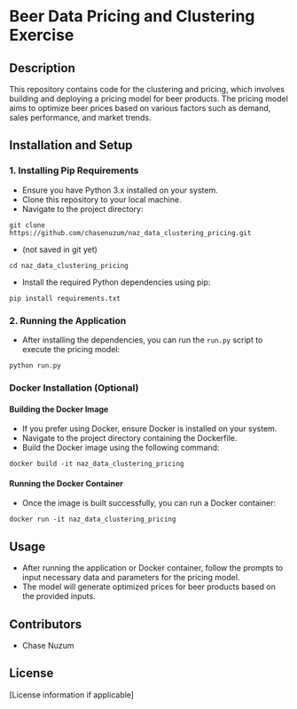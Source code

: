 # Beer Data Pricing and Clustering Exercise

## Description
This repository contains code for the clustering and pricing, which involves building and deploying a pricing model for beer products. The pricing model aims to optimize beer prices based on various factors such as demand, sales performance, and market trends.

## Installation and Setup

### 1. Installing Pip Requirements
- Ensure you have Python 3.x installed on your system.
- Clone this repository to your local machine.
- Navigate to the project directory:

`git clone https://github.com/chasenuzum/naz_data_clustering_pricing.git`
- (not saved in git yet)

`cd naz_data_clustering_pricing`


- Install the required Python dependencies using pip:

`pip install requirements.txt`

### 2. Running the Application
- After installing the dependencies, you can run the `run.py` script to execute the pricing model:

`python run.py`


### Docker Installation (Optional)

#### Building the Docker Image
- If you prefer using Docker, ensure Docker is installed on your system.
- Navigate to the project directory containing the Dockerfile.
- Build the Docker image using the following command:

`docker build -it naz_data_clustering_pricing`


#### Running the Docker Container
- Once the image is built successfully, you can run a Docker container:

`docker run -it naz_data_clustering_pricing`

## Usage
- After running the application or Docker container, follow the prompts to input necessary data and parameters for the pricing model.
- The model will generate optimized prices for beer products based on the provided inputs.

## Contributors
- Chase Nuzum

## License
[License information if applicable]
